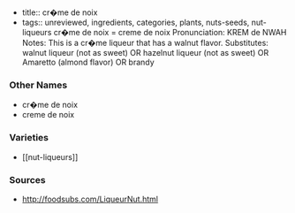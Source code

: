 - title:: cr�me de noix
- tags:: unreviewed, ingredients, categories, plants, nuts-seeds, nut-liqueurs
cr�me de noix = creme de noix Pronunciation: KREM de NWAH Notes: This is a cr�me liqueur that has a walnut flavor. Substitutes: walnut liqueur (not as sweet) OR hazelnut liqueur (not as sweet) OR Amaretto (almond flavor) OR brandy

### Other Names

* cr�me de noix
* creme de noix

### Varieties

* [[nut-liqueurs]]

### Sources
* http://foodsubs.com/LiqueurNut.html
